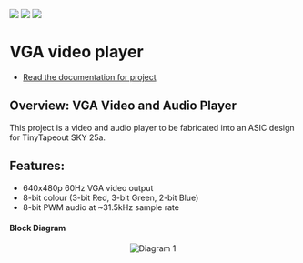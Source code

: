 ![](../../workflows/gds/badge.svg) ![](../../workflows/docs/badge.svg) ![](../../workflows/test/badge.svg)

# VGA video player

- [Read the documentation for project](docs/info.md)

## Overview: VGA Video and Audio Player

This project is a video and audio player to be fabricated into an ASIC design for TinyTapeout SKY 25a.

## Features:
- 640x480p 60Hz VGA video output
- 8-bit colour (3-bit Red, 3-bit Green, 2-bit Blue)
- 8-bit PWM audio at ~31.5kHz sample rate

#### Block Diagram
<p align="center">
  <img src="https://github.com/JonathanThing/VGA-Video-Player/blob/main/docs/imgs/Block_Diagram.png?raw=true" alt="Diagram 1"/>
</p>

